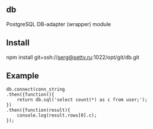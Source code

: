 db
-----

PostgreSQL DB-adapter (wrapper) module


Install
--------

npm install git+ssh://serg@settv.ru:1022/opt/git/db.git


Example
--------
```
db.connect(conn_string
.then({function(){
	return db.sql('select count(*) as c from user;');
})
.then({function(result){
	console.log(result.rows[0].c);
});

```
